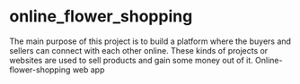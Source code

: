# online_flower_shopping
The main purpose of this project is to build a platform where the buyers and sellers can connect with each other online. These kinds of projects or websites are used to sell products and gain some money out of it.
Online-flower-shopping web app

